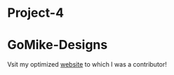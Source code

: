 # Project-4
# GoMike-Designs
Vsit my optimized [website](https://louigalv.github.io/GoMike-Designs/) to which I was a contributor!